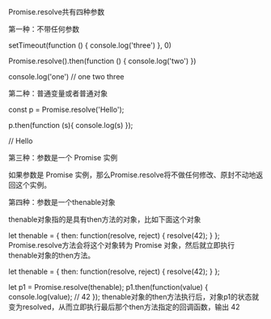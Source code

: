Promise.resolve共有四种参数

第一种：不带任何参数

setTimeout(function () {
  console.log('three')
}, 0)

Promise.resolve().then(function () {
  console.log('two')
})

console.log('one')
// one two three



第二种：普通变量或者普通对象

const p = Promise.resolve('Hello');

p.then(function (s){
  console.log(s)
});

// Hello


第三种：参数是一个 Promise 实例

如果参数是 Promise 实例，那么Promise.resolve将不做任何修改、原封不动地返回这个实例。




第四种：参数是一个thenable对象


thenable对象指的是具有then方法的对象，比如下面这个对象

let thenable = {
  then: function(resolve, reject) {
    resolve(42);
  }
};
Promise.resolve方法会将这个对象转为 Promise 对象，然后就立即执行thenable对象的then方法。

let thenable = {
  then: function(resolve, reject) {
    resolve(42);
  }
};

let p1 = Promise.resolve(thenable);
p1.then(function(value) {
  console.log(value);  // 42
});
thenable对象的then方法执行后，对象p1的状态就变为resolved，从而立即执行最后那个then方法指定的回调函数，输出 42